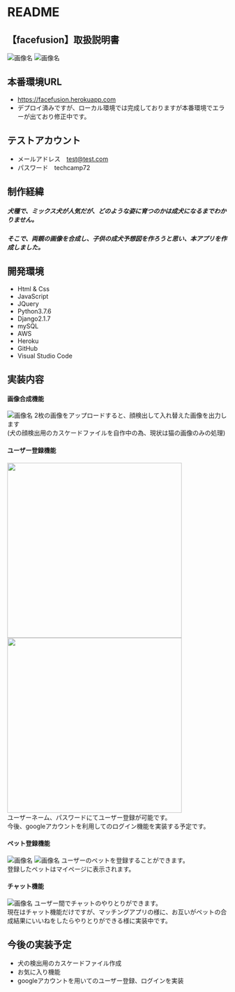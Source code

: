 # README
## 【facefusion】取扱説明書
![画像名](./reademe-img/top-page.png)
![画像名](./reademe-img/result-page.png)

## 本番環境URL
* https://facefusion.herokuapp.com
* デプロイ済みですが、ローカル環境では完成しておりますが本番環境でエラーが出ており修正中です。

## テストアカウント
* メールアドレス　test@test.com
* パスワード　techcamp72

## 制作経緯
##### 犬種で、ミックス犬が人気だが、どのような姿に育つのかは成犬になるまでわかりません。
##### そこで、両親の画像を合成し、子供の成犬予想図を作ろうと思い、本アプリを作成しました。

## 開発環境
* Html & Css
* JavaScript
* JQuery
* Python3.7.6
* Django2.1.7
* mySQL
* AWS
* Heroku
* GitHub
* Visual Studio Code

## 実装内容
#### 画像合成機能
![画像名](./reademe-img/result-page.png)
2枚の画像をアップロードすると、顔検出して入れ替えた画像を出力します  
(犬の顔検出用のカスケードファイルを自作中の為、現状は猫の画像のみの処理)
#### ユーザー登録機能
<img src="./reademe-img/login.png" width="400"></img>
<img src="./reademe-img/registration.png" width="400"></img>  
ユーザーネーム、パスワードにてユーザー登録が可能です。  
今後、googleアカウントを利用してのログイン機能を実装する予定です。
#### ペット登録機能
![画像名](./reademe-img/mypage.png)
![画像名](./reademe-img/regist_pet.png)
ユーザーのペットを登録することができます。  
登録したペットはマイページに表示されます。
#### チャット機能
![画像名](./reademe-img/chat-page.png)
ユーザー間でチャットのやりとりができます。  
現在はチャット機能だけですが、マッチングアプリの様に、お互いがペットの合成結果にいいねをしたらやりとりができる様に実装中です。

## 今後の実装予定
* 犬の検出用のカスケードファイル作成
* お気に入り機能
* googleアカウントを用いてのユーザー登録、ログインを実装

